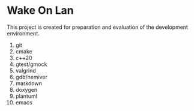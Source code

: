 # Wake On Lan

This project is created for preparation and evaluation of the development environment.  

1. git
1. cmake
1. c++20
1. gtest/gmock
1. valgrind
1. gdb/nemiver
1. markdown
1. doxygen
1. plantuml
1. emacs
